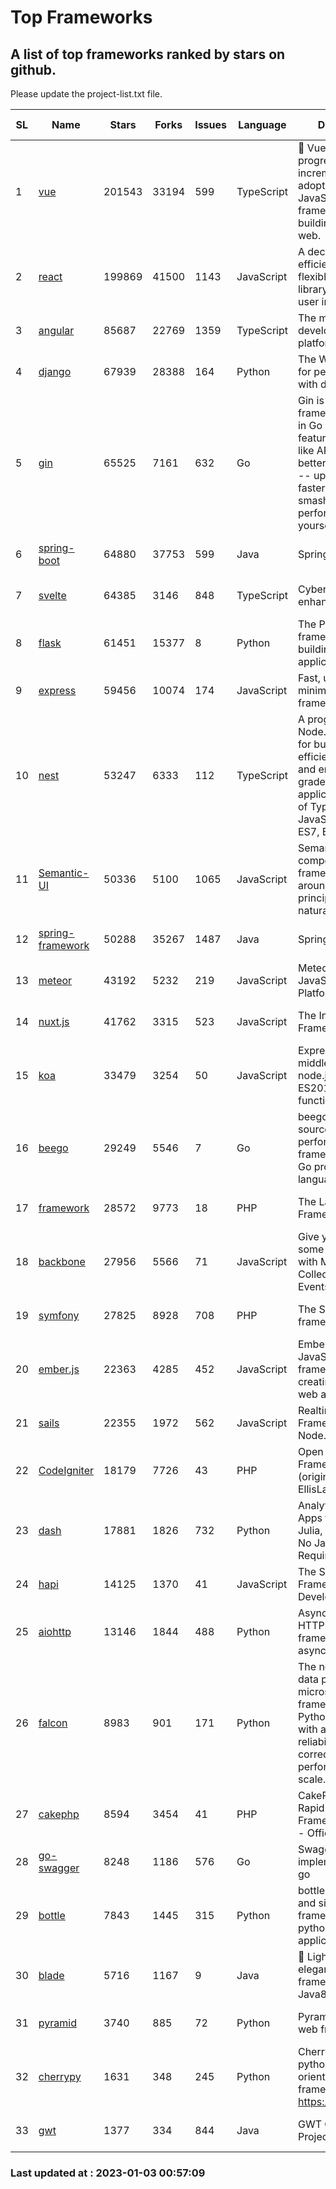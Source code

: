 # Top Frameworks
## A list of top frameworks ranked by stars on github.  
Please update the project-list.txt file.

| SL| Name  | Stars| Forks| Issues | Language | Description | Last Commit |
| --| ------| -----| ---- | ------ | -------- | ----------- | ----------- |
| 1 | [vue](https://github.com/vuejs/vue) | 201543 | 33194 | 599 | TypeScript | 🖖 Vue.js is a progressive, incrementally-adoptable JavaScript framework for building UI on the web. | 2022-12-27 21:38:05 |
| 2 | [react](https://github.com/facebook/react) | 199869 | 41500 | 1143 | JavaScript | A declarative, efficient, and flexible JavaScript library for building user interfaces. | 2022-12-23 19:31:27 |
| 3 | [angular](https://github.com/angular/angular) | 85687 | 22769 | 1359 | TypeScript | The modern web developer’s platform | 2023-01-02 13:47:22 |
| 4 | [django](https://github.com/django/django) | 67939 | 28388 | 164 | Python | The Web framework for perfectionists with deadlines. | 2023-01-02 08:53:52 |
| 5 | [gin](https://github.com/gin-gonic/gin) | 65525 | 7161 | 632 | Go | Gin is a HTTP web framework written in Go (Golang). It features a Martini-like API with much better performance -- up to 40 times faster. If you need smashing performance, get yourself some Gin. | 2023-01-02 04:40:48 |
| 6 | [spring-boot](https://github.com/spring-projects/spring-boot) | 64880 | 37753 | 599 | Java | Spring Boot | 2022-12-22 21:36:02 |
| 7 | [svelte](https://github.com/sveltejs/svelte) | 64385 | 3146 | 848 | TypeScript | Cybernetically enhanced web apps | 2023-01-02 06:55:14 |
| 8 | [flask](https://github.com/pallets/flask) | 61451 | 15377 | 8 | Python | The Python micro framework for building web applications. | 2022-12-29 17:52:18 |
| 9 | [express](https://github.com/expressjs/express) | 59456 | 10074 | 174 | JavaScript | Fast, unopinionated, minimalist web framework for node. | 2022-10-08 20:11:42 |
| 10 | [nest](https://github.com/nestjs/nest) | 53247 | 6333 | 112 | TypeScript | A progressive Node.js framework for building efficient, scalable, and enterprise-grade server-side applications on top of TypeScript & JavaScript (ES6, ES7, ES8) 🚀 | 2023-01-02 12:29:33 |
| 11 | [Semantic-UI](https://github.com/Semantic-Org/Semantic-UI) | 50336 | 5100 | 1065 | JavaScript | Semantic is a UI component framework based around useful principles from natural language. | 2022-10-06 20:02:37 |
| 12 | [spring-framework](https://github.com/spring-projects/spring-framework) | 50288 | 35267 | 1487 | Java | Spring Framework | 2022-12-23 15:11:16 |
| 13 | [meteor](https://github.com/meteor/meteor) | 43192 | 5232 | 219 | JavaScript | Meteor, the JavaScript App Platform | 2022-12-27 12:38:30 |
| 14 | [nuxt.js](https://github.com/nuxt/nuxt.js) | 41762 | 3315 | 523 | JavaScript | The Intuitive Vue(2) Framework | 2022-12-19 17:01:27 |
| 15 | [koa](https://github.com/koajs/koa) | 33479 | 3254 | 50 | JavaScript | Expressive middleware for node.js using ES2017 async functions | 2023-01-02 06:55:07 |
| 16 | [beego](https://github.com/beego/beego) | 29249 | 5546 | 7 | Go | beego is an open-source, high-performance web framework for the Go programming language. | 2022-12-26 15:53:27 |
| 17 | [framework](https://github.com/laravel/framework) | 28572 | 9773 | 18 | PHP | The Laravel Framework. | 2023-01-02 16:09:40 |
| 18 | [backbone](https://github.com/jashkenas/backbone) | 27956 | 5566 | 71 | JavaScript | Give your JS App some Backbone with Models, Views, Collections, and Events | 2022-11-23 20:55:56 |
| 19 | [symfony](https://github.com/symfony/symfony) | 27825 | 8928 | 708 | PHP | The Symfony PHP framework | 2023-01-01 09:25:47 |
| 20 | [ember.js](https://github.com/emberjs/ember.js) | 22363 | 4285 | 452 | JavaScript | Ember.js - A JavaScript framework for creating ambitious web applications | 2022-12-28 21:21:13 |
| 21 | [sails](https://github.com/balderdashy/sails) | 22355 | 1972 | 562 | JavaScript | Realtime MVC Framework for Node.js | 2022-11-21 02:21:42 |
| 22 | [CodeIgniter](https://github.com/bcit-ci/CodeIgniter) | 18179 | 7726 | 43 | PHP | Open Source PHP Framework (originally from EllisLab) | 2022-12-01 11:38:45 |
| 23 | [dash](https://github.com/plotly/dash) | 17881 | 1826 | 732 | Python | Analytical Web Apps for Python, R, Julia, and Jupyter. No JavaScript Required. | 2022-12-17 15:12:48 |
| 24 | [hapi](https://github.com/hapijs/hapi) | 14125 | 1370 | 41 | JavaScript | The Simple, Secure Framework Developers Trust | 2022-12-23 20:15:56 |
| 25 | [aiohttp](https://github.com/aio-libs/aiohttp) | 13146 | 1844 | 488 | Python | Asynchronous HTTP client/server framework for asyncio and Python | 2022-12-30 13:42:44 |
| 26 | [falcon](https://github.com/falconry/falcon) | 8983 | 901 | 171 | Python | The no-magic web data plane API and microservices framework for Python developers, with a focus on reliability, correctness, and performance at scale. | 2022-12-02 14:57:32 |
| 27 | [cakephp](https://github.com/cakephp/cakephp) | 8594 | 3454 | 41 | PHP | CakePHP: The Rapid Development Framework for PHP - Official Repository | 2023-01-01 04:16:40 |
| 28 | [go-swagger](https://github.com/go-swagger/go-swagger) | 8248 | 1186 | 576 | Go | Swagger 2.0 implementation for go | 2022-12-18 01:03:36 |
| 29 | [bottle](https://github.com/bottlepy/bottle) | 7843 | 1445 | 315 | Python | bottle.py is a fast and simple micro-framework for python web-applications. | 2022-09-05 15:24:52 |
| 30 | [blade](https://github.com/lets-blade/blade) | 5716 | 1167 | 9 | Java | :rocket: Lightning fast and elegant mvc framework for Java8 | 2022-05-10 12:38:06 |
| 31 | [pyramid](https://github.com/Pylons/pyramid) | 3740 | 885 | 72 | Python | Pyramid - A Python web framework | 2022-12-31 00:58:19 |
| 32 | [cherrypy](https://github.com/cherrypy/cherrypy) | 1631 | 348 | 245 | Python | CherryPy is a pythonic, object-oriented HTTP framework.      https://cherrypy.dev | 2023-01-03 00:54:00 |
| 33 | [gwt](https://github.com/gwtproject/gwt) | 1377 | 334 | 844 | Java | GWT Open Source Project | 2022-11-30 14:11:08 |

### Last updated at : 2023-01-03 00:57:09
